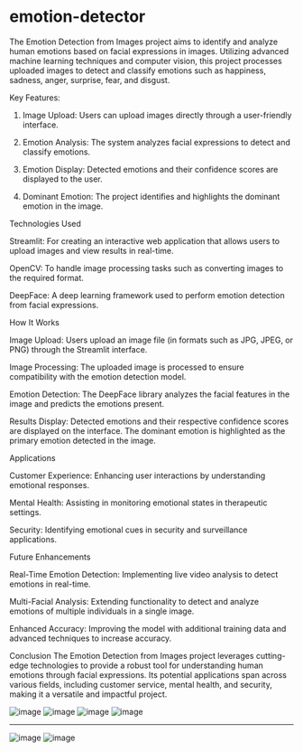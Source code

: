 # emotion-detector
The Emotion Detection from Images project aims to identify and analyze human emotions based on facial expressions in images. Utilizing advanced machine learning techniques and computer vision, this project processes uploaded images to detect and classify emotions such as happiness, sadness, anger, surprise, fear, and disgust.

Key Features:

1. Image Upload: Users can upload images directly through a user-friendly interface.
   
2. Emotion Analysis: The system analyzes facial expressions to detect and classify emotions.

3. Emotion Display: Detected emotions and their confidence scores are displayed to the user.

4. Dominant Emotion: The project identifies and highlights the dominant emotion in the image.


Technologies Used

Streamlit: For creating an interactive web application that allows users to upload images and view results in real-time.

OpenCV: To handle image processing tasks such as converting images to the required format.

DeepFace: A deep learning framework used to perform emotion detection from facial expressions.


How It Works

Image Upload: Users upload an image file (in formats such as JPG, JPEG, or PNG) through the Streamlit interface.

Image Processing: The uploaded image is processed to ensure compatibility with the emotion detection model.

Emotion Detection: The DeepFace library analyzes the facial features in the image and predicts the emotions present.

Results Display: Detected emotions and their respective confidence scores are displayed on the interface. The dominant emotion is highlighted as the primary emotion detected in the image.


Applications

Customer Experience: Enhancing user interactions by understanding emotional responses.

Mental Health: Assisting in monitoring emotional states in therapeutic settings.

Security: Identifying emotional cues in security and surveillance applications.


Future Enhancements

Real-Time Emotion Detection: Implementing live video analysis to detect emotions in real-time.

Multi-Facial Analysis: Extending functionality to detect and analyze emotions of multiple individuals in a single image.

Enhanced Accuracy: Improving the model with additional training data and advanced techniques to increase accuracy.


Conclusion
The Emotion Detection from Images project leverages cutting-edge technologies to provide a robust tool for understanding human emotions through facial expressions. Its potential applications span across various fields, including customer service, mental health, and security, making it a versatile and impactful project.

![image](https://github.com/user-attachments/assets/0734ea91-5ed8-42ee-a2c7-25534996f0be)
![image](https://github.com/user-attachments/assets/65d9512e-c164-4547-99c8-1f63794f6c0a)
![image](https://github.com/user-attachments/assets/1cbdb124-bc51-44ee-9333-aaeb11d87d5a)
![image](https://github.com/user-attachments/assets/3435cff9-6300-445a-8c67-d42c87aa1b62)
_________________________________________________________________________________________
![image](https://github.com/user-attachments/assets/1262f157-aef3-43bb-ac70-7334e97e53aa)
![image](https://github.com/user-attachments/assets/a494c65a-ca34-461c-8546-c551fb69d68a)

